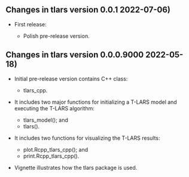 ## Changes in tlars version 0.0.1 2022-07-06)

* First release:

  - Polish pre-release version.

## Changes in tlars version 0.0.0.9000 2022-05-18)

* Initial pre-release version contains C++ class: 

	- tlars_cpp.

* It includes two major functions for initializing a T-LARS model and executing the T-LARS algorithm:

	- tlars_model(); and
	- tlars().

* It includes two functions for visualizing the T-LARS results:

	- plot.Rcpp_tlars_cpp(); and
	- print.Rcpp_tlars_cpp(). 
	
* Vignette illustrates how the tlars package is used.
